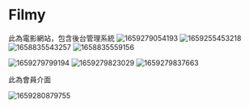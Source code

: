 # Filmy
此為電影網站，包含後台管理系統
![1659279054193](https://user-images.githubusercontent.com/109274108/182032033-34855523-0056-4f6a-9318-01eef0750d25.jpg)
![1659255453218](https://user-images.githubusercontent.com/109274108/182032042-a65ef0cb-77e0-49c8-9329-39566ad72aec.jpg)
![1658835543257](https://user-images.githubusercontent.com/109274108/182032065-e87e297c-c191-4671-851f-d16b403b3569.jpg)
![1658835559156](https://user-images.githubusercontent.com/109274108/182032073-513664b9-6ae4-4e34-b768-33c7836067cc.jpg)

![1659279799194](https://user-images.githubusercontent.com/109274108/182032614-8393865f-51a8-4acf-acbc-8b230472af57.jpg)
![1659279823029](https://user-images.githubusercontent.com/109274108/182032624-1d127273-8ae2-470d-ace7-5be3905e94b8.jpg)
![1659279837663](https://user-images.githubusercontent.com/109274108/182032633-86bd5652-ce04-40ae-a09a-4bb2af915782.jpg)

此為會員介面


![1659280879755](https://user-images.githubusercontent.com/109274108/182033364-288a80a0-1d00-47af-8682-fe67f9c01737.jpg)
